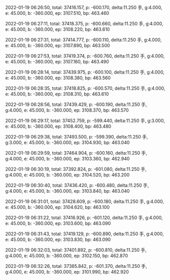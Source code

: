 2022-01-19 06:26:50, total: 37416.157, p: -600.170, delta:11.250 手, g:4.000, e: 45.000, b: -360.000, ep: 3107.510, bp: 463.460

2022-01-19 06:27:11, total: 37418.375, p: -600.660, delta:11.250 手, g:4.000, e: 45.000, b: -360.000, ep: 3108.220, bp: 463.610

2022-01-19 06:27:31, total: 37414.777, p: -600.110, delta:11.250 手, g:4.000, e: 45.000, b: -360.000, ep: 3107.890, bp: 463.500

2022-01-19 06:27:53, total: 37419.374, p: -600.760, delta:11.250 手, g:4.000, e: 45.000, b: -360.000, ep: 3107.160, bp: 463.490

2022-01-19 06:28:14, total: 37439.975, p: -600.100, delta:11.250 手, g:4.000, e: 45.000, b: -360.000, ep: 3108.380, bp: 463.560

2022-01-19 06:28:35, total: 37418.825, p: -600.570, delta:11.250 手, g:4.000, e: 45.000, b: -360.000, ep: 3108.310, bp: 463.610

2022-01-19 06:28:56, total: 37439.429, p: -600.190, delta:11.250 手, g:4.000, e: 45.000, b: -360.000, ep: 3108.370, bp: 463.570

2022-01-19 06:29:17, total: 37452.759, p: -599.440, delta:11.250 手, g:3.000, e: 45.000, b: -360.000, ep: 3108.400, bp: 463.480

2022-01-19 06:29:38, total: 37493.500, p: -599.390, delta:11.250 手, g:3.000, e: 45.000, b: -360.000, ep: 3104.930, bp: 463.040

2022-01-19 06:29:59, total: 37464.904, p: -600.160, delta:11.250 手, g:4.000, e: 45.000, b: -360.000, ep: 3103.360, bp: 462.940

2022-01-19 06:30:19, total: 37392.824, p: -601.080, delta:11.250 手, g:4.000, e: 45.000, b: -360.000, ep: 3104.520, bp: 463.200

2022-01-19 06:30:40, total: 37436.420, p: -600.480, delta:11.250 手, g:4.000, e: 45.000, b: -360.000, ep: 3103.840, bp: 463.040

2022-01-19 06:31:01, total: 37428.609, p: -600.180, delta:11.250 手, g:4.000, e: 45.000, b: -360.000, ep: 3104.620, bp: 463.100

2022-01-19 06:31:22, total: 37416.926, p: -601.120, delta:11.250 手, g:4.000, e: 45.000, b: -360.000, ep: 3103.600, bp: 463.090

2022-01-19 06:31:43, total: 37419.129, p: -600.890, delta:11.250 手, g:4.000, e: 45.000, b: -360.000, ep: 3103.830, bp: 463.090

2022-01-19 06:32:03, total: 37401.892, p: -600.810, delta:11.250 手, g:4.000, e: 45.000, b: -360.000, ep: 3102.150, bp: 462.870

2022-01-19 06:32:26, total: 37385.842, p: -601.370, delta:11.250 手, g:4.000, e: 45.000, b: -360.000, ep: 3101.990, bp: 462.920